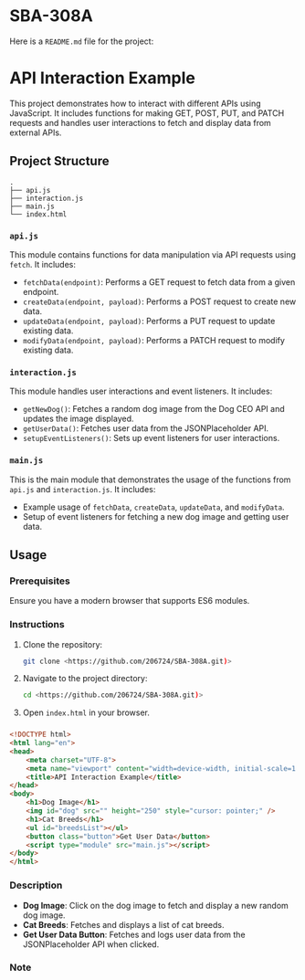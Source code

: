 # SBA-308A
Here is a `README.md` file for the project:

# API Interaction Example

This project demonstrates how to interact with different APIs using JavaScript. It includes functions for making GET, POST, PUT, and PATCH requests and handles user interactions to fetch and display data from external APIs.

## Project Structure

```
.
├── api.js
├── interaction.js
├── main.js
└── index.html
```

### `api.js`
This module contains functions for data manipulation via API requests using `fetch`. It includes:
- `fetchData(endpoint)`: Performs a GET request to fetch data from a given endpoint.
- `createData(endpoint, payload)`: Performs a POST request to create new data.
- `updateData(endpoint, payload)`: Performs a PUT request to update existing data.
- `modifyData(endpoint, payload)`: Performs a PATCH request to modify existing data.

### `interaction.js`
This module handles user interactions and event listeners. It includes:
- `getNewDog()`: Fetches a random dog image from the Dog CEO API and updates the image displayed.
- `getUserData()`: Fetches user data from the JSONPlaceholder API.
- `setupEventListeners()`: Sets up event listeners for user interactions.

### `main.js`
This is the main module that demonstrates the usage of the functions from `api.js` and `interaction.js`. It includes:
- Example usage of `fetchData`, `createData`, `updateData`, and `modifyData`.
- Setup of event listeners for fetching a new dog image and getting user data.

## Usage

### Prerequisites

Ensure you have a modern browser that supports ES6 modules.

### Instructions

1. Clone the repository:
   ```sh
   git clone <https://github.com/206724/SBA-308A.git)>
   ```
2. Navigate to the project directory:
   ```sh
   cd <https://github.com/206724/SBA-308A.git)>
   ```
3. Open `index.html` in your browser.

### 

```html
<!DOCTYPE html>
<html lang="en">
<head>
    <meta charset="UTF-8">
    <meta name="viewport" content="width=device-width, initial-scale=1.0">
    <title>API Interaction Example</title>
</head>
<body>
    <h1>Dog Image</h1>
    <img id="dog" src="" height="250" style="cursor: pointer;" />
    <h1>Cat Breeds</h1>
    <ul id="breedsList"></ul>
    <button class="button">Get User Data</button>
    <script type="module" src="main.js"></script>
</body>
</html>
```

### Description

- **Dog Image**: Click on the dog image to fetch and display a new random dog image.
- **Cat Breeds**: Fetches and displays a list of cat breeds.
- **Get User Data Button**: Fetches and logs user data from the JSONPlaceholder API when clicked.

### Note









